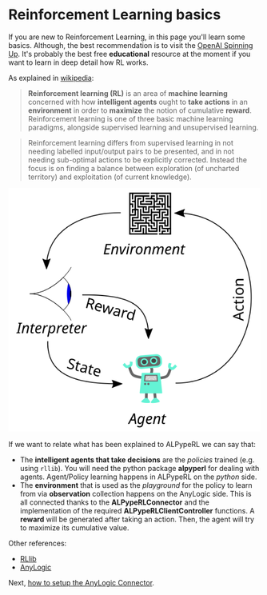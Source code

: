 # Reinforcement Learning basics

If you are new to Reinforcement Learning, in this page you'll learn some basics. Although, the best recommendation is to visit the [OpenAI Spinning Up](https://spinningup.openai.com/en/latest/). It's probably the best free **educational** resource at the moment if you want to learn in deep detail how RL works.

As explained in [wikipedia](https://en.wikipedia.org/wiki/Reinforcement_learning):

> **Reinforcement learning (RL)** is an area of **machine learning** concerned with how **intelligent agents** ought to **take actions** in an **environment** in order to **maximize** the notion of cumulative **reward**. Reinforcement learning is one of three basic machine learning paradigms, alongside supervised learning and unsupervised learning.

> Reinforcement learning differs from supervised learning in not needing labelled input/output pairs to be presented, and in not needing sub-optimal actions to be explicitly corrected. Instead the focus is on finding a balance between exploration (of uncharted territory) and exploitation (of current knowledge).


![RL diagram from wikipedia](images/rl_diagram.svg)

If we want to relate what has been explained to ALPypeRL we can say that:

* The **intelligent agents that take decisions** are the _policies_ trained (e.g. using `rllib`). You will need the python package **alpyperl** for dealing with agents. Agent/Policy learning happens in ALPypeRL on the _python_ side.
* The **environment** that is used as the _playground_ for the policy to learn from via **observation** collection happens on the AnyLogic side. This is all connected thanks to the **ALPypeRLConnector** and the implementation of the required **ALPypeRLClientController** functions. A **reward** will be generated after taking an action. Then, the agent will try to maximize its cumulative value.

Other references:

* [RLlib](https://docs.ray.io/en/master/rllib/core-concepts.html)
* [AnyLogic](https://www.anylogic.com/features/artificial-intelligence/)

Next, [how to setup the AnyLogic Connector](https://github.com/MarcEscandell/alpyperl/wiki/AnyLogicConnector).